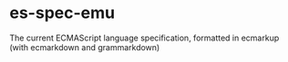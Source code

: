# es-spec-emu
The current ECMAScript language specification, formatted in ecmarkup (with ecmarkdown and grammarkdown)
